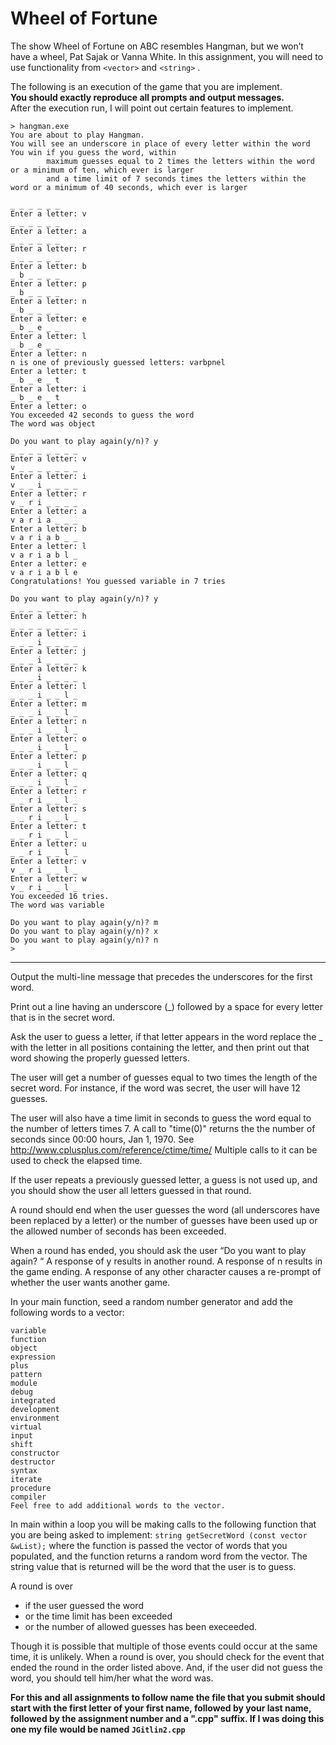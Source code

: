 # Wheel of Fortune  

The show Wheel of Fortune on ABC resembles Hangman, but we won’t have a wheel, Pat Sajak or Vanna White.
In this assignment, you will need to use functionality from `<vector>` and `<string>` .

The following is an execution of the game that you are implement.  
__You should exactly reproduce all prompts and output messages.__  
After the execution run, I will point out certain features to implement.

```
> hangman.exe
You are about to play Hangman.
You will see an underscore in place of every letter within the word
You win if you guess the word, within
        maximum guesses equal to 2 times the letters within the word or a minimum of ten, which ever is larger
        and a time limit of 7 seconds times the letters within the word or a minimum of 40 seconds, which ever is larger

_ _ _ _ _ _
Enter a letter: v
_ _ _ _ _ _
Enter a letter: a
_ _ _ _ _ _
Enter a letter: r
_ _ _ _ _ _
Enter a letter: b
_ b _ _ _ _
Enter a letter: p
_ b _ _ _ _
Enter a letter: n
_ b _ _ _ _
Enter a letter: e
_ b _ e _ _
Enter a letter: l
_ b _ e _ _
Enter a letter: n
n is one of previously guessed letters: varbpnel
Enter a letter: t
_ b _ e _ t
Enter a letter: i
_ b _ e _ t
Enter a letter: o
You exceeded 42 seconds to guess the word
The word was object

Do you want to play again(y/n)? y
_ _ _ _ _ _ _ _
Enter a letter: v
v _ _ _ _ _ _ _
Enter a letter: i
v _ _ i _ _ _ _
Enter a letter: r
v _ r i _ _ _ _
Enter a letter: a
v a r i a _ _ _
Enter a letter: b
v a r i a b _ _
Enter a letter: l
v a r i a b l _
Enter a letter: e
v a r i a b l e
Congratulations! You guessed variable in 7 tries

Do you want to play again(y/n)? y
_ _ _ _ _ _ _ _
Enter a letter: h
_ _ _ _ _ _ _ _
Enter a letter: i
_ _ _ i _ _ _ _
Enter a letter: j
_ _ _ i _ _ _ _
Enter a letter: k
_ _ _ i _ _ _ _
Enter a letter: l
_ _ _ i _ _ l _
Enter a letter: m
_ _ _ i _ _ l _
Enter a letter: n
_ _ _ i _ _ l _
Enter a letter: o
_ _ _ i _ _ l _
Enter a letter: p
_ _ _ i _ _ l _
Enter a letter: q
_ _ _ i _ _ l _
Enter a letter: r
_ _ r i _ _ l _
Enter a letter: s
_ _ r i _ _ l _
Enter a letter: t
_ _ r i _ _ l _
Enter a letter: u
_ _ r i _ _ l _
Enter a letter: v
v _ r i _ _ l _
Enter a letter: w
v _ r i _ _ l _
You exceeded 16 tries.
The word was variable

Do you want to play again(y/n)? m
Do you want to play again(y/n)? x
Do you want to play again(y/n)? n
>
```
----------------------------
Output the multi-line message that precedes the underscores for the first word.

Print out a line having an underscore (_) followed by a space for every letter that is in the secret word.

Ask the user to guess a letter, if that letter appears in the word replace the _ with the letter in all positions containing the letter, and then print out that word showing the properly guessed letters.

The user will get a number of guesses equal to two times the length of the secret word. For instance, if the word was secret, the user will have 12 guesses.

The user will also have a time limit in seconds to guess the word equal to the number of letters times 7.
A call to "time(0)" returns the the number of seconds since 00:00 hours, Jan 1, 1970.
See http://www.cplusplus.com/reference/ctime/time/
Multiple calls to it can be used to check the elapsed time.

If the user repeats a previously guessed letter, a guess is not used up, and you should show the user all letters guessed in that round.

A round should end when the user guesses the word (all underscores have been replaced by a letter) or the number of guesses have been used up or the allowed number of seconds has been exceeded.

When a round has ended, you should ask the user “Do you want to play again? “ 
A response of y results in another round.
A response of n results in the game ending.
A response of any other character causes a re-prompt of whether the user wants another game.

In your main function, seed a random number generator and add the following words to a vector:
```
variable
function
object
expression
plus
pattern
module
debug
integrated
development
environment
virtual
input
shift
constructor
destructor
syntax
iterate
procedure
compiler
Feel free to add additional words to the vector.
```
In main within a loop you will be making calls to the following function that you are being asked to implement:
    `string getSecretWord (const vector &wList);`
where the function is passed the vector of words that you populated, and the function returns a random word from the vector. The string value that is returned will be the word that the user is to guess.

A round is over
  * if the user guessed the word
  * or the time limit has been exceeded
  * or the number of allowed guesses has been execeeded.

Though it is possible that multiple of those events could occur at the same time, it is unlikely.
When a round is over, you should check for the event that ended the round in the order listed above. And, if the user did not guess the word, you should tell him/her what the word was.

__For this and all assignments to follow name the file that you submit should  start with the first letter of your first name, followed by your last name, followed by the assignment number and a ".cpp" suffix. If I was doing this one my file would be named `JGitlin2.cpp`__  

